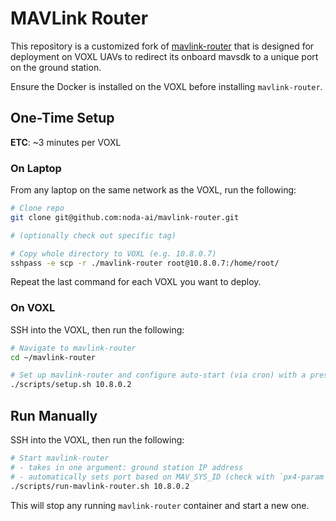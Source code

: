 # MAVLink Router

This repository is a customized fork of [mavlink-router](https://github.com/mavlink-router/mavlink-router)
that is designed for deployment on VOXL UAVs to redirect its onboard mavsdk to
a unique port on the ground station.

Ensure the Docker is installed on the VOXL before installing `mavlink-router`.

## One-Time Setup

**ETC**: ~3 minutes per VOXL

### On Laptop

From any laptop on the same network as the VOXL, run the following:

```sh
# Clone repo
git clone git@github.com:noda-ai/mavlink-router.git

# (optionally check out specific tag)

# Copy whole directory to VOXL (e.g. 10.8.0.7)
sshpass -e scp -r ./mavlink-router root@10.8.0.7:/home/root/
```

Repeat the last command for each VOXL you want to deploy.

### On VOXL

SSH into the VOXL, then run the following:

```sh
# Navigate to mavlink-router
cd ~/mavlink-router

# Set up mavlink-router and configure auto-start (via cron) with a preset ground station IP (e.g. 10.8.0.2)
./scripts/setup.sh 10.8.0.2
```

## Run Manually

SSH into the VOXL, then run the following:

```sh
# Start mavlink-router
# - takes in one argument: ground station IP address
# - automatically sets port based on MAV_SYS_ID (check with `px4-param show MAV_SYS_ID`)
./scripts/run-mavlink-router.sh 10.8.0.2
```

This will stop any running `mavlink-router` container and start a new one.

